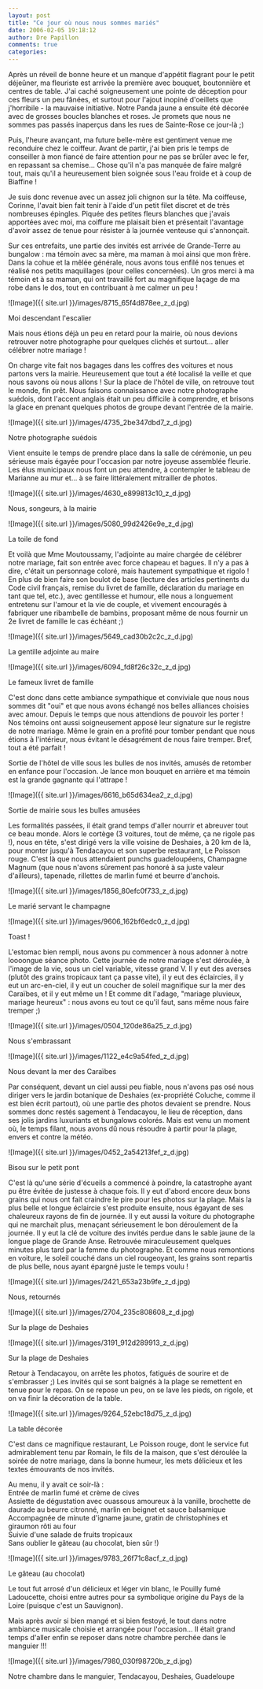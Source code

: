 ```yaml
---
layout: post
title: "Ce jour où nous nous sommes mariés"
date: 2006-02-05 19:18:12
author: Dre Papillon
comments: true
categories: 
---
```



Après un réveil de bonne heure et un manque d'appétit flagrant pour le petit déjeûner, ma fleuriste est arrivée la première avec bouquet, boutonnière et centres de table.  J'ai caché soigneusement une pointe de déception pour ces fleurs un peu fânées, et surtout pour l'ajout inopiné d'oeillets que j'horribile - la mauvaise initiative.  Notre Panda jaune a ensuite été décorée avec de grosses boucles blanches et roses.  Je promets que nous ne sommes pas passés inaperçus dans les rues de Sainte-Rose ce jour-là ;)

Puis, l'heure avançant, ma future belle-mère est gentiment venue me reconduire chez le coiffeur.  Avant de partir, j'ai bien pris le temps de conseiller à mon fiancé de faire attention pour ne pas se brûler avec le fer, en repassant sa chemise...  Chose qu'il n'a pas manquée de faire malgré tout, mais qu'il a heureusement bien soignée sous l'eau froide et à coup de Biaffine !

Je suis donc revenue avec un assez joli chignon sur la tête.  Ma coiffeuse, Corinne, l'avait bien fait tenir à l'aide d'un petit filet discret et de très nombreuses épingles.  Piquée des petites fleurs blanches que j'avais apportées avec moi, ma coiffure me plaisait bien et présentait l'avantage d'avoir assez de tenue pour résister à la journée venteuse qui s'annonçait.

Sur ces entrefaits, une partie des invités est arrivée de Grande-Terre au bungalow : ma témoin avec sa mère, ma maman à moi ainsi que mon frère.  Dans la cohue et la mêlée générale, nous avons tous enfilé nos tenues et réalisé nos petits maquillages (pour celles concernées).  Un gros merci à ma témoin et à sa maman, qui ont travaillé fort au magnifique laçage de ma robe dans le dos, tout en contribuant à me calmer un peu !


![Image]({{ site.url }}/images/8715_65f4d878ee_z_d.jpg)
<div class="photoattrib">Moi descendant l'escalier</div>



Mais nous étions déjà un peu en retard pour la mairie, où nous devions retrouver notre photographe pour quelques clichés et surtout... aller célébrer notre mariage !

On charge vite fait nos bagages dans les coffres des voitures et nous partons vers la mairie.  Heureusement que tout a été localisé la veille et que nous savons où nous allons !  Sur la place de l'hôtel de ville, on retrouve tout le monde, fin prêt.  Nous faisons connaissance avec notre photographe suédois, dont l'accent anglais était un peu difficile à comprendre, et brisons la glace en prenant quelques photos de groupe devant l'entrée de la mairie.


![Image]({{ site.url }}/images/4735_2be347dbd7_z_d.jpg)
<div class="photoattrib">Notre photographe suédois</div>



Vient ensuite le temps de prendre place dans la salle de cérémonie, un peu sérieuse mais égayée pour l'occasion par notre joyeuse assemblée fleurie.  Les élus municipaux nous font un peu attendre, à contempler le tableau de Marianne au mur et... à se faire littéralement mitrailler de photos.


![Image]({{ site.url }}/images/4630_e899813c10_z_d.jpg)
<div class="photoattrib">Nous, songeurs, à la mairie</div>




![Image]({{ site.url }}/images/5080_99d2426e9e_z_d.jpg)
<div class="photoattrib">La toile de fond</div>



Et voilà que Mme Moutoussamy, l'adjointe au maire chargée de célébrer notre mariage, fait son entrée avec force chapeau et bagues.  Il n'y a pas à dire, c'était un personnage coloré, mais hautement sympathique et rigolo !  En plus de bien faire son boulot de base (lecture des articles pertinents du Code civil français, remise du livret de famille, déclaration du mariage en tant que tel, etc.), avec gentillesse et humour, elle nous a longuement entretenu sur l'amour et la vie de couple, et vivement encouragés à fabriquer une ribambelle de bambins, proposant même de nous fournir un 2e livret de famille le cas échéant ;)


![Image]({{ site.url }}/images/5649_cad30b2c2c_z_d.jpg)
<div class="photoattrib">La gentille adjointe au maire</div>




![Image]({{ site.url }}/images/6094_fd8f26c32c_z_d.jpg)
<div class="photoattrib">Le fameux livret de famille</div>



C'est donc dans cette ambiance sympathique et conviviale que nous nous sommes dit "oui" et que nous avons échangé nos belles alliances choisies avec amour.  Depuis le temps que nous attendions de pouvoir les porter !  Nos témoins ont aussi soigneusement apposé leur signature sur le registre de notre mariage.  Même le grain en a profité pour tomber pendant que nous étions à l'intérieur, nous évitant le désagrément de nous faire tremper.  Bref, tout a été parfait !

Sortie de l'hôtel de ville sous les bulles de nos invités, amusés de retomber en enfance pour l'occasion.  Je lance mon bouquet en arrière et ma témoin est la grande gagnante qui l'attrape !


![Image]({{ site.url }}/images/6616_b65d634ea2_z_d.jpg)
<div class="photoattrib">Sortie de mairie sous les bulles amusées</div>



Les formalités passées, il était grand temps d'aller nourrir et abreuver tout ce beau monde.  Alors le cortège (3 voitures, tout de même, ça ne rigole pas !), nous en tête, s'est dirigé vers la ville voisine de Deshaies, à 20 km de là, pour monter jusqu'à Tendacayou et son superbe restaurant, Le Poisson rouge.  C'est là que nous attendaient punchs guadeloupéens, Champagne Magnum (que nous n'avons sûrement pas honoré à sa juste valeur d'ailleurs), tapenade, rillettes de marlin fumé et beurre d'anchois.


![Image]({{ site.url }}/images/1856_80efc0f733_z_d.jpg)
<div class="photoattrib">Le marié servant le champagne</div>




![Image]({{ site.url }}/images/9606_162bf6edc0_z_d.jpg)
<div class="photoattrib">Toast !</div>



L'estomac bien rempli, nous avons pu commencer à nous adonner à notre loooongue séance photo.  Cette journée de notre mariage s'est déroulée, à l'image de la vie, sous un ciel variable, vitesse grand V.  Il y eut des averses (plutôt des grains tropicaux tant ça passe vite), il y eut des éclaircies, il y eut un arc-en-ciel, il y eut un coucher de soleil magnifique sur la mer des Caraïbes, et il y eut même un  !  Et comme dit l'adage, "mariage pluvieux, mariage heureux" : nous avons eu tout ce qu'il faut, sans même nous faire tremper ;)


![Image]({{ site.url }}/images/0504_120de86a25_z_d.jpg)
<div class="photoattrib">Nous s'embrassant</div>




![Image]({{ site.url }}/images/1122_e4c9a54fed_z_d.jpg)
<div class="photoattrib">Nous devant la mer des Caraïbes</div>



Par conséquent, devant un ciel aussi peu fiable, nous n'avons pas osé nous diriger vers le jardin botanique de Deshaies (ex-propriété Coluche, comme il est bien écrit partout), où une partie des photos devaient se prendre.  Nous sommes donc restés sagement à Tendacayou, le lieu de réception, dans ses jolis jardins luxuriants et bungalows colorés.  Mais est venu un moment où, le temps filant, nous avons dû nous résoudre à partir pour la plage, envers et contre la météo.


![Image]({{ site.url }}/images/0452_2a54213fef_z_d.jpg)
<div class="photoattrib">Bisou sur le petit pont</div>



C'est là qu'une série d'écueils a commencé à poindre, la catastrophe ayant pu être évitée de justesse à chaque fois.  Il y eut d'abord encore deux bons grains qui nous ont fait craindre le pire pour les photos sur la plage.  Mais la plus belle et longue éclaircie s'est produite ensuite, nous égayant de ses chaleureux rayons de fin de journée.  Il y eut aussi la voiture du photographe qui ne marchait plus, menaçant sérieusement le bon déroulement de la journée.  Il y eut la clé de voiture des invités perdue dans le sable jaune de la longue plage de Grande Anse.  Retrouvée miraculeusement quelques minutes plus tard par la femme du photographe.  Et comme nous remontions en voiture, le soleil couché dans un ciel rougeoyant, les grains sont repartis de plus belle, nous ayant épargné juste le temps voulu !


![Image]({{ site.url }}/images/2421_653a23b9fe_z_d.jpg)
<div class="photoattrib">Nous, retournés</div>




![Image]({{ site.url }}/images/2704_235c808608_z_d.jpg)
<div class="photoattrib">Sur la plage de Deshaies</div>




![Image]({{ site.url }}/images/3191_912d289913_z_d.jpg)
<div class="photoattrib">Sur la plage de Deshaies</div>



Retour à Tendacayou, on arrête les photos, fatigués de sourire et de s'embrasser ;)  Les invités qui se sont baignés à la plage se remettent en tenue pour le repas.  On se repose un peu, on se lave les pieds, on rigole, et on va finir la décoration de la table.


![Image]({{ site.url }}/images/9264_52ebc18d75_z_d.jpg)
<div class="photoattrib">La table décorée</div>



C'est dans ce magnifique restaurant, Le Poisson rouge, dont le service fut admirablement tenu par Romain, le fils de la maison, que s'est déroulée la soirée de notre mariage, dans la bonne humeur, les mets délicieux et les textes émouvants de nos invités.

Au menu, il y avait ce soir-là :<br/>
Entrée de marlin fumé et crème de cives<br/>
Assiette de dégustation avec ouassous amoureux à la vanille, brochette de daurade au beurre citronné, marlin en beignet et sauce balsamique<br/>
Accompagnée de minute d'igname jaune, gratin de christophines et giraumon rôti au four<br/>
Suivie d'une salade de fruits tropicaux<br/>
Sans oublier le gâteau (au chocolat, bien sûr !)


![Image]({{ site.url }}/images/9783_26f71c8acf_z_d.jpg)
<div class="photoattrib">Le gâteau (au chocolat)</div>



Le tout fut arrosé d'un délicieux et léger vin blanc, le Pouilly fumé Ladoucette, choisi entre autres pour sa symbolique origine du Pays de la Loire (puisque c'est un Sauvignon).

Mais après avoir si bien mangé et si bien festoyé, le tout dans notre ambiance musicale choisie et arrangée pour l'occasion... Il était grand temps d'aller enfin se reposer dans notre chambre perchée dans le manguier !!!


![Image]({{ site.url }}/images/7980_030f98720b_z_d.jpg)
<div class="photoattrib">Notre chambre dans le manguier, Tendacayou, Deshaies, Guadeloupe</div>

